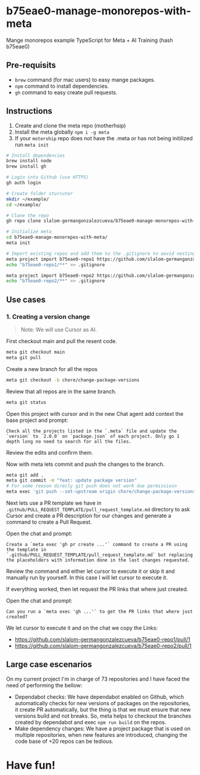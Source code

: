 # b75eae0-manage-monorepos-with-meta
Mange monorepos example TypeScript for Meta + AI Training (hash b75eae0)

## Pre-requisits

- `brew` command (for mac users) to easy mange packages.
- `npm` command to install dependencies.
- `gh` command to easy create pull requests.

## Instructions

1. Create and clone the meta repo (motherhsip)
2. Install the meta globally `npm i -g meta`
3. If your `motership` repo does not have the .meta or has not being initilized run `meta init`


```zsh
# Install dependencies
brew install node
brew install gh

# Login into Github (use HTTPS)
gh auth login

# Create folder sturcuter
mkdir ~/example/
cd ~/example/

# Clone the repo
gh repo clone slalom-germangonzalezcueva/b75eae0-manage-monorepos-with-meta

# Initialize meta
cd b75eae0-manage-monorepos-with-meta/
meta init

# Import existing repos and add them to the .gitignore to aovid nesting
meta project import b75eae0-repo1 https://github.com/slalom-germangonzalezcueva/b75eae0-repo1.git
echo "b75eae0-repo1/**" >> .gitignore

meta project import b75eae0-repo2 https://github.com/slalom-germangonzalezcueva/b75eae0-repo2.git
echo "b75eae0-repo2/**" >> .gitignore
```

## Use cases

### 1. Creating a version change

> Note: We will use Cursor as AI.

First checkout main and pull the resent code.

```zsh
meta git checkout main
meta git pull
```

Create a new branch for all the repos

```zsh
meta git checkout -b chore/change-package-versions 
```

Review that all repos are in the same branch.

```zsh
meta git status
```

Open this project with cursor and in the new Chat agent add context the base project and prompt:

```text
Check all the projects listed in the `.meta` file and update the `version` to `2.0.0` on `package.json` of each project. Only go 1 depth long no need to search for all the files.
```

Review the edits and confirm them.

Now with meta lets commit and push the changes to the branch.

```zsh
meta git add .
meta git commit -m "feat: update package version"
# For some reason direcly git push does not work due permissiosn
meta exec 'git push --set-upstream origin chore/change-package-versions'
```

Next lets use a PR template we have in `.github/PULL_REQUEST_TEMPLATE/pull_request_template.md` directory to ask Cursor and create a PR description for our changes and generate a command to create a Pull Request.

Open the chat and prompt:

```text
Create a `meta exec 'gh pr create ...'` command to create a PR using the template in `.github/PULL_REQUEST_TEMPLATE/pull_request_template.md` but replacing the placeholders with information done in the last changes requested.
```

Review the command and either let cursor to execute it or skip it and manually run by yourself. In this case I will let cursor to execute it.

If everything worked, then let request the PR links that where just created.

Open the chat and prompt:

```text
Can you run a `meta exec 'gh ...'` to get the PR links that where just created?
```

We let cursor to execute it and on the chat we copy the Links:

- https://github.com/slalom-germangonzalezcueva/b75eae0-repo1/pull/1
- https://github.com/slalom-germangonzalezcueva/b75eae0-repo2/pull/1

## Large case escenarios

On my current project I'm in charge of 73 repositories and I have faced the need of performing the bellow:

- Dependabot checks: We have dependabot enabled on Github, which automatically checks for new versions of packages on the repositories, it create PR automatically, but the thing is that we must ensure that new versions build and not breaks. So, meta helps to checkout the branches created by dependabot and exec `npm run build` on the repos.
- Make dependency changes: We have a project package that is used on multiple repositories, when new features are introduced, changing the code base of +20 repos can be tedious.

# Have fun!